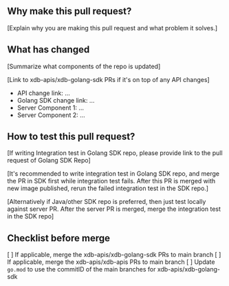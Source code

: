 ## Why make this pull request?

[Explain why you are making this pull request and what problem it solves.]

## What has changed

[Summarize what components of the repo is updated]

[Link to xdb-apis/xdb-golang-sdk PRs if it's on top of any API changes]

- API change link: ...
- Golang SDK change link: ...
- Server Component 1: ...
- Server Component 2: ...

## How to test this pull request?

[If writing Integration test in Golang SDK repo, please provide link to the pull request of Golang SDK Repo]

[It's recommended to write integration test in Golang SDK repo, and merge the PR in SDK first while integration test fails. 
After this PR is merged with new image published, rerun the failed integration test in the SDK repo.]

[Alternatively if Java/other SDK repo is preferred, then just test locally against server PR. 
After the server PR is merged, merge the integration test in the SDK repo]

## Checklist before merge
[ ] If applicable, merge the xdb-apis/xdb-golang-sdk PRs to main branch
[ ] If applicable, merge the xdb-apis/xdb-apis PRs to main branch
[ ] Update `go.mod` to use the commitID of the main branches for xdb-apis/xdb-golang-sdk
